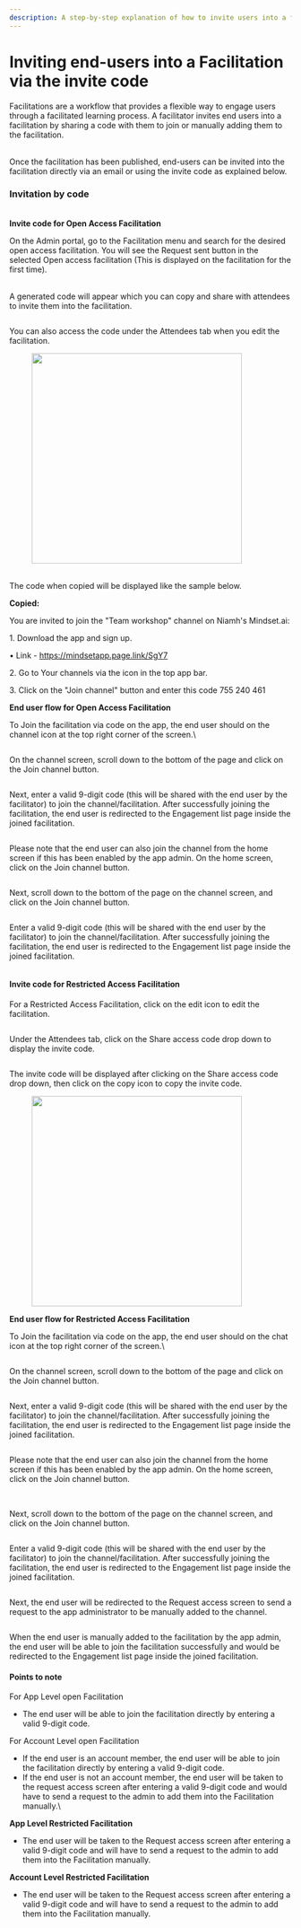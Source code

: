 ```yaml
---
description: A step-by-step explanation of how to invite users into a facilitation.
---
```


# Inviting end-users into a Facilitation via the invite code

Facilitations are a workflow that provides a flexible way to engage users through a facilitated learning process. A facilitator invites end users into a facilitation by sharing a code with them to join or manually adding them to the facilitation.&#x20;

\
Once the facilitation has been published, end-users can be invited into the facilitation directly via an email or using the invite code as explained below.&#x20;

### Invitation by code

\
**Invite code for Open Access Facilitation**

On the Admin portal, go to the Facilitation menu and search for the desired open access facilitation. You will see the Request sent button in the selected Open access facilitation (This is displayed on the facilitation for the first time).

\
A generated code will appear which you can copy and share with attendees to invite them into the facilitation.

<figure><img src="https://lh7-us.googleusercontent.com/cOdhSLIEBmw4rc79nOf3vkYHR7kHw8bKWxD_dcZzN-ses07QQUAZjPOcJF_ec_fwNvoikJ32uPydUT_1las7UCiMKVoexd81E8f9Mo0gxRDeVCMXPOrBeT989IVGo7JXlJZQAZTGwXTkNENHX65RKwD-HNg4d2ncUvO7UhQoofi-_S-HEcYgl1YxxwLICw" alt=""><figcaption></figcaption></figure>

You can also access the code under the Attendees tab when you edit the facilitation.

<figure><img src="https://lh7-us.googleusercontent.com/z01dnl25LM6LDkYLtEtzKL0TiDR-6gAaoP0XkMaojTa7_raPIpBFD1ocsUNVOXLJlYeh-cDoYt2MEFLc6JRq6BJ0xIN9PqSYW9TshaQbiIkZYte2XeZ46uNH2S1YMkAEn0yRfD-ol1fCyhN904ewCUdoZgsEHOhiEey8HJMJ3nvzO-4HVV6WmdoQxzeIqA" alt="" width="375"><figcaption></figcaption></figure>

\
The code when copied will be displayed like the sample below.&#x20;

**Copied:**

You are invited to join the "Team workshop" channel on Niamh's Mindset.ai:

1\. Download the app and sign up.

&#x20; • Link - https://mindsetapp.page.link/SgY7

2\. Go to Your channels via the icon in the top app bar.

3\. Click on the "Join channel" button and enter this code 755 240 461



**End user flow for Open Access Facilitation**

To Join the facilitation via code on the app,  the end user should on the channel icon at the top right corner of the screen.\


<figure><img src="https://lh7-us.googleusercontent.com/vueUiVYOD4bJpSRFDUMjD-x7piZ7mbfimD9-3Ebu6O3YrzR0dl5kn7yukUSv5ohd_b-gt6LVisoGuNCTn9-24Vv1Eu2Z4PvlrE7TxAMb5_8ypQFUNmcwQjYOLcON0a2LlvwOoR1-nSti0fdxsMyh8cc2rTplqY7vKyW4Z8h1tj9YBnfvA5CF67q_xCG7Hw" alt=""><figcaption></figcaption></figure>

On the channel screen, scroll down to the bottom of the page and click on the Join channel button.



<figure><img src="https://lh7-us.googleusercontent.com/qehfQCCKEQbPRCBoa4eV4u-T6tnBqiHK-ANq2fTfBnkk84XUYynhQ7uEmRQpsqhF9drNTItATERrK9wkousvoUBAaiPR9nzeiTYRM0mPhRqK5Oe_56HyiE5pMU-E8Yp1ye2WL3URrrNYcE6Dnl6z7ATROtH8VlM7bsfMVkQBZtbIJI6PS9spRCFrRQiAHw" alt=""><figcaption></figcaption></figure>

Next, enter a valid 9-digit code (this will be shared with the end user by the facilitator) to join the channel/facilitation. After successfully joining the facilitation, the end user is redirected to the Engagement list page inside the joined facilitation.



<figure><img src="https://lh7-us.googleusercontent.com/2kxPzK6a09ai2RAlRXbFkxmMirRks57EsxBPdF6Ow6pv938W2XKQZRYKv7nexBJzU6NO5nDWdPiHoonmmx3dtKkhH5KUkd_oC2p_vhApOuIt-lSCoFU_8cu_Xzz5swx98OZZByYo7i6W1e5skfQq_HQdiUfsNUK5IAJyX2EuCpIaObXP_gPcD2vOol-PLA" alt=""><figcaption></figcaption></figure>

Please note that the end user can also join the channel from the home screen if this has been enabled by the app admin. On the home screen, click on the Join channel button.&#x20;

<figure><img src="https://lh7-us.googleusercontent.com/fUZP6h2IJp-C2pm5s9sKU4gLxeivyJ1f7GI5SYpX7xbwFTs7QUgJamBvImeCDq5rOdjrOx_quU26hCw9QxAzBijTgd0K27JpKn0ipJUpt_b0i8nt-Udxm3IebyQxQu8PyH02ykFN0LYJoa6jwK9d7VXxJXtjQQlG25y5PC4l6S9dFRpNl9BZkYK-TkKtAQ" alt=""><figcaption></figcaption></figure>

Next, scroll down to the bottom of the page on the channel screen, and click on the Join channel button.

<figure><img src="https://lh7-us.googleusercontent.com/qehfQCCKEQbPRCBoa4eV4u-T6tnBqiHK-ANq2fTfBnkk84XUYynhQ7uEmRQpsqhF9drNTItATERrK9wkousvoUBAaiPR9nzeiTYRM0mPhRqK5Oe_56HyiE5pMU-E8Yp1ye2WL3URrrNYcE6Dnl6z7ATROtH8VlM7bsfMVkQBZtbIJI6PS9spRCFrRQiAHw" alt=""><figcaption></figcaption></figure>



Enter a valid 9-digit code (this will be shared with the end user by the facilitator) to join the channel/facilitation. After successfully joining the facilitation, the end user is redirected to the Engagement list page inside the joined facilitation.

<figure><img src="https://lh7-us.googleusercontent.com/2kxPzK6a09ai2RAlRXbFkxmMirRks57EsxBPdF6Ow6pv938W2XKQZRYKv7nexBJzU6NO5nDWdPiHoonmmx3dtKkhH5KUkd_oC2p_vhApOuIt-lSCoFU_8cu_Xzz5swx98OZZByYo7i6W1e5skfQq_HQdiUfsNUK5IAJyX2EuCpIaObXP_gPcD2vOol-PLA" alt=""><figcaption></figcaption></figure>

#### Invite code for Restricted Access Facilitation

For a Restricted Access Facilitation, click on the edit icon to edit the facilitation.



<figure><img src="https://lh7-us.googleusercontent.com/Z6m7JsMgfcZajd8BodDVlBYN2ut14hk6iY6sVRSdBlirEIH0eDnxwkgsYGaOiKBKKVA0wdn9ABFOHogG_8VojckE0Tl558_k7NJWU4msNf_hM9tVHs-1kNM2gdjYkNK_0ONcy16RWSWbKQsLH3SgE71aTYjOjkuwHyBIaJxDyR2aQSP5poO5mAW25kTQAg" alt=""><figcaption></figcaption></figure>

Under the Attendees tab, click on the Share access code drop down to display the invite code.

<figure><img src="https://lh7-us.googleusercontent.com/CYbWKbN1ifXUdF0-WVUshHudsJG0hMerR3WswO7-a08kAlvlycPXvMvFloZWtj6gPd-r3G9Vz17rt2D1jfHzmxAzgkxjRbNcu4AuRD6d-GW1_cDJbhww7vPiJgMQb8lrE6V0HQDekqFDIPH-jhVufch53meRwUf0Eo_ZojnkeuaHhfKihqQtT0FTWXL19g" alt=""><figcaption></figcaption></figure>

The invite code will be displayed after clicking on the Share access code drop down, then click on the copy icon to copy the invite code.



<figure><img src="https://lh7-us.googleusercontent.com/ukwPumE7idHattrzNbmYKZzbT4MwX22WfGboEWD_SAHh3E5jT4vkPYjfC1ghgWmegjD9CiVrFNLCvUcku4bfQrleOQGnqN9FhjiS4zJxIAL2LE28jeAKYAFPn6_favq79sfFN_x2IPvlhTx-5QpgiO42Psp-7-aSxedhm3GSbql-rxKrRVxTCw-OI7KM5w" alt="" width="375"><figcaption></figcaption></figure>

**End user flow for Restricted Access Facilitation**

To Join the facilitation via code on the app,  the end user should on the chat icon at the top right corner of the screen.\


<figure><img src="https://lh7-us.googleusercontent.com/9M6Hns9Fzo6aPihBuTlJ-bwW8_gEq0WhZfs20J3isW0sHiMyZ-vibMwp34GsFcv6gAlG0FqLW-s_EJKmkZIrJaEL-CbYy9AUZD6QKusTvorpl1L19YHU-ywzhFuGCSCOAP1jMLfKfwgY5HN-jdfKoRXSJY5GmuoAZ6q8RA1W9zc8Ii0eegr7T7NKoSh5vg" alt=""><figcaption></figcaption></figure>

On the channel screen, scroll down to the bottom of the page and click on the Join channel button.



<figure><img src="https://lh7-us.googleusercontent.com/he_DWy_0xXFGMF8xjqj5wjIsQzppZdHlqOKVyIYaRUyhBDJhn4X199NiCBx4sbYn312c6G3nWQkgjjmNg4wMED8o_TeneNKuzHHbSv0UbSnelfTzMA_qT3x4JgeAc-78Xpj7A4oRzukHyR-noG5OvmOfzG6090PxwTndhpZir24S-dR65YqLns_Y2S3Cyg" alt=""><figcaption></figcaption></figure>

Next, enter a valid 9-digit code (this will be shared with the end user by the facilitator) to join the channel/facilitation. After successfully joining the facilitation, the end user is redirected to the Engagement list page inside the joined facilitation.



<figure><img src="https://lh7-us.googleusercontent.com/L-XXKoJkxs0CDLTuoBF8aGHK3NvaJsMqK-nEpe0Tb2AoovuqneSh8qAt_ANp7N9wfdWNi7n9xprs_YMtiBF-ypivOrhAijxJuFI7jqol9DDAxW5oR19OE7RUaz1sIUHdOa8jAcyibR-40c_aAtQELKrnmMq74ysHuh4jpQ2JWv04I5Qgypk0myTVHEIHQg" alt=""><figcaption></figcaption></figure>

Please note that the end user can also join the channel from the home screen if this has been enabled by the app admin. On the home screen, click on the Join channel button.&#x20;

<figure><img src="https://lh7-us.googleusercontent.com/Xc01w6etekObsbpY0pPb3mV53Wezubq2D2Rf265eHU-gmDLbLAveqjiJgSt4Y16OgG9BIW-PNn2ByBkRSVoxRPZNnD3pcqQYDpw-GErh1kwXWI0-fFmzIZ3iEhMVclk9vvjv4a76vVXgJAHHoVfEZxh_np1hcPiBCTXvg5USSGFwYaz6ESnY_i1X_7gL5w" alt=""><figcaption></figcaption></figure>

\
Next, scroll down to the bottom of the page on the channel screen, and click on the Join channel button.

<figure><img src="https://lh7-us.googleusercontent.com/GjyGgHg8bK1B0hmT7s5ywu7fXdqj6LZulAKUEAC1hjK2FdPB5Otdd6De27LNDfbTgAl1qW0rjtIQTRM3DCMx2bgtp1-ZvzoTEcw_1rDIy3GVyMM7FTu5ZkPEGlxjZswoOm1rAGVbffpN3BF3lEOfd-XT10GF8QiYQR8GeM-WTzzs7LGD1FsX8O7PZKiMCQ" alt=""><figcaption></figcaption></figure>

Enter a valid 9-digit code (this will be shared with the end user by the facilitator) to join the channel/facilitation. After successfully joining the facilitation, the end user is redirected to the Engagement list page inside the joined facilitation.

<figure><img src="https://lh7-us.googleusercontent.com/ifPvByvgLLxUFBS44Iuuizy1oMxJIIEAYLgxOj15WSjcpZsyVtErmqcwkIYr58VPWlG_GXPEnzFo9nZSyuIX4AULU6aJzoh-TdC3T5KhWk-OQ8eKhIhsrjJGSCbATc4GeGIWiOf78Uy5dAZIp1bVxnMn7WWnjCkAE3iRf0cnQqSEKJYsusQ_UOWxN1JwNQ" alt=""><figcaption></figcaption></figure>



Next, the end user will be redirected to the Request access screen to send a request to the app administrator to be manually added to the channel.

<figure><img src="https://lh7-us.googleusercontent.com/UYDy5Zp-EdAZ3g3mNsocvpjVQdzMzvJOoHuMYc4ygXr4eLCi0ytDSqcWWBOhoF2jBdk9lOi-MMCykJe5Iy4MXXnvQ2UqN8vb0SpLYndcjmwG28t0ltlPUkRJACJvdEqexwrP0AHchdg9uJrFi5RlZhAp9ZsWobwN8pMeQQXdXSzfrHwXrCCv9ELKjB6DCQ" alt=""><figcaption></figcaption></figure>

When the end user is manually added to the facilitation by the app admin, the end user will be able to join the facilitation successfully and would be redirected to the Engagement list page inside the joined facilitation.



#### Points to note

For App Level open Facilitation

* The end user will be able to join the facilitation directly by entering a valid 9-digit code.

For Account Level open Facilitation

* If the end user is an account member, the end user will be able to join the facilitation directly by entering a valid 9-digit code.
* If the end user is not an account member, the end user will be taken to the request access screen after entering a valid 9-digit code and would have to send a request to the admin to add them into the Facilitation manually.\


**App Level Restricted Facilitation**

* The end user will be taken to the Request access screen after entering a valid 9-digit code and will have to send a request to the admin to add them into the Facilitation manually.



**Account Level Restricted Facilitation**

* The end user will be taken to the Request access screen after entering a valid 9-digit code and will have to send a request to the admin to add them into the Facilitation manually.
